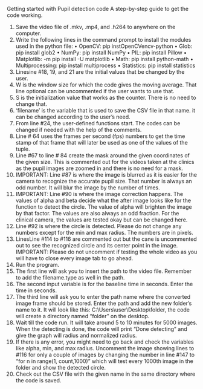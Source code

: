 Getting started with Pupil detection code
A step-by-step guide to get the code working.
1.	Save the video file of .mkv, .mp4, and .h264 to anywhere on the computer. 
2.	Write the following lines in the command prompt to install the modules used in the python file:
•	OpenCV: pip instOpenCVencv-python
•	Glob: pip install glob2
•	NumPy: pip install NumPy
•	PIL: pip install Pillow
•	Matplotlib: -m pip install -U matplotlib
•	Math: pip install python-math
•	Multiprocessing: pip install multiprocess
•	Statistics: pip install statistics
3.	Linesine #18, 19, and 21 are the initial values that be changed by the user.
4.	W is the window size for which the code gives the moving average. That line optional can be uncommented if the user wants to use that.
5.	S is the initialization value that works as the counter. There is no need to change that.
6.	‘filename’ is the variable that is used to save the CSV file in that name. it can be changed according to the user’s need.
7.	From line #24, the user-defined functions start. The codes can be changed if needed with the help of the comments.
8.	Line # 64 uses the frames per second (fps) numbers to get the time stamp of that frame that will later be used as one of the values of the tuple. 
9.	Line #67 to line # 84 create the mask around the given coordinates of the given size. This is commented out for the videos taken at the clinics as the pupil images are zoomed in and there is no need for a mask.
10.	IMPORTANT: Line #87 is where the image is blurred as it is easier for the camera to recognize the accurate pupil size. That number is always an odd number. It will blur the image by the number of times.
11.	IMPORTANT: Line #90 is where the image correction happens. The values of alpha and beta decide what the after image looks like for the function to detect the circle. The value of alpha will brighten the image by that factor. The values are also always an odd fraction. For the clinical camera, the values are tested okay but can be changed here.
12.	Line #92 is where the circle is detected. Please do not change any numbers except for the min and max radius. The numbers are in pixels.
13.	LinesLine #114 to #116 are commented out but the cane is uncommented out to see the recognized circle and its center point in the image. IMPORTANT: Please do not uncomment if testing the whole video as you will have to close every image tab to go ahead.
14.	Run the program. 
15.	The first line will ask you to insert the path to the video file. Remember to add the filename.type as well in the path.
16.	The second input variable is for the baseline time in seconds. Enter the time in seconds.
17.	The third line will ask you to enter the path name where the converted image frame should be stored. Enter the path and add the new folder’s name to it. It will look like this: C:\Users\user\Desktop\folder, the code will create a directory named “folder” on the desktop.
18.	Wait till the code run. It will take around 5 to 10 minutes for 5000 images. When the detecting is done, the code will print “Done detecting” and give the graph will radius and normalized radius.
19.	If there is any error, you might need to go back and check the variables like alpha, min, and max radius. Uncomment the image showing lines to #116 for only a couple of images by changing the number in line #147 to “for n in range(1, count,1000)” which will test every 1000th image in the folder and show the detected circle. 
20.	Check out the CSV file with the given name in the same directory where the code is saved. 
